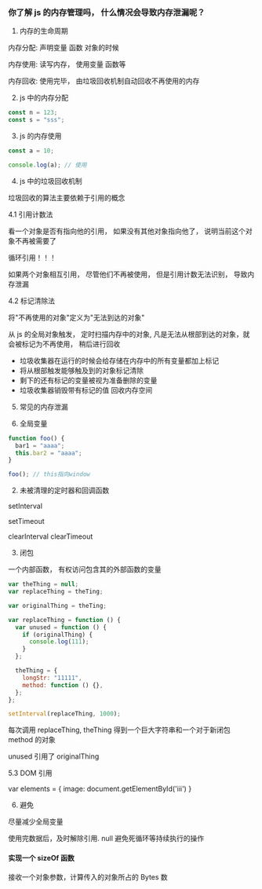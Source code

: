 ### 你了解 js 的内存管理吗， 什么情况会导致内存泄漏呢？

1. 内存的生命周期

内存分配: 声明变量 函数 对象的时候

内存使用: 读写内存， 使用变量 函数等

内存回收: 使用完毕， 由垃圾回收机制自动回收不再使用的内存

2. js 中的内存分配

```js
const n = 123;
const s = "sss";
```

3. js 的内存使用

```js
const a = 10;

console.log(a); // 使用
```

4. js 中的垃圾回收机制

垃圾回收的算法主要依赖于引用的概念

4.1 引用计数法

看一个对象是否有指向他的引用， 如果没有其他对象指向他了， 说明当前这个对象不再被需要了

循环引用！！！

如果两个对象相互引用， 尽管他们不再被使用， 但是引用计数无法识别， 导致内存泄漏

4.2 标记清除法

将"不再使用的对象"定义为"无法到达的对象"

从 js 的全局对象触发， 定时扫描内存中的对象, 凡是无法从根部到达的对象，就会被标记为不再使用， 稍后进行回收

- 垃圾收集器在运行的时候会给存储在内存中的所有变量都加上标记
- 将从根部触发能够触及到的对象标记清除
- 剩下的还有标记的变量被视为准备删除的变量
- 垃圾收集器销毁带有标记的值 回收内存空间

5. 常见的内存泄漏

1. 全局变量

```js
function foo() {
  bar1 = "aaaa";
  this.bar2 = "aaaa";
}

foo(); // this指向window
```

2. 未被清理的定时器和回调函数

setInterval

setTimeout

clearInterval
clearTimeout

3. 闭包

一个内部函数， 有权访问包含其的外部函数的变量

```js
var theThing = null;
var replaceThing = theTing;

var originalThing = theTing;

var replaceThing = function () {
  var unused = function () {
    if (originalThing) {
      console.log(111);
    }
  };

  theThing = {
    longStr: "11111",
    method: function () {},
  };
};

setInterval(replaceThing, 1000);
```

每次调用 replaceThing, theThing 得到一个巨大字符串和一个对于新闭包 method 的对象

unused 引用了 originalThing

5.3 DOM 引用

var elements = {
image: document.getElementById('iii')
}

6. 避免

尽量减少全局变量

使用完数据后，及时解除引用. null
避免死循环等持续执行的操作

#### 实现一个 sizeOf 函数

接收一个对象参数，计算传入的对象所占的 Bytes 数
